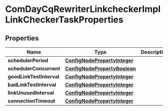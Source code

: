 
# ComDayCqRewriterLinkcheckerImplLinkCheckerTaskProperties

## Properties
Name | Type | Description | Notes
------------ | ------------- | ------------- | -------------
**schedulerPeriod** | [**ConfigNodePropertyInteger**](ConfigNodePropertyInteger.md) |  |  [optional]
**schedulerConcurrent** | [**ConfigNodePropertyBoolean**](ConfigNodePropertyBoolean.md) |  |  [optional]
**goodLinkTestInterval** | [**ConfigNodePropertyInteger**](ConfigNodePropertyInteger.md) |  |  [optional]
**badLinkTestInterval** | [**ConfigNodePropertyInteger**](ConfigNodePropertyInteger.md) |  |  [optional]
**linkUnusedInterval** | [**ConfigNodePropertyInteger**](ConfigNodePropertyInteger.md) |  |  [optional]
**connectionTimeout** | [**ConfigNodePropertyInteger**](ConfigNodePropertyInteger.md) |  |  [optional]



